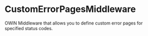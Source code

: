 CustomErrorPagesMiddleware
==========================

OWIN Middleware that allows you to define custom error pages for specified status codes.
